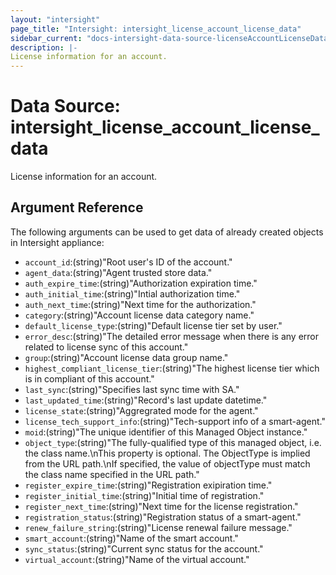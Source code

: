 ```yaml
---
layout: "intersight"
page_title: "Intersight: intersight_license_account_license_data"
sidebar_current: "docs-intersight-data-source-licenseAccountLicenseData"
description: |-
License information for an account.
---
```


# Data Source: intersight_license_account_license_data
License information for an account.
## Argument Reference
The following arguments can be used to get data of already created objects in Intersight appliance:
* `account_id`:(string)"Root user's ID of the account."
* `agent_data`:(string)"Agent trusted store data."
* `auth_expire_time`:(string)"Authorization expiration time."
* `auth_initial_time`:(string)"Intial authorization time."
* `auth_next_time`:(string)"Next time for the authorization."
* `category`:(string)"Account license data category name."
* `default_license_type`:(string)"Default license tier set by user."
* `error_desc`:(string)"The detailed error message when there is any error related to license sync of this account."
* `group`:(string)"Account license data group name."
* `highest_compliant_license_tier`:(string)"The highest license tier which is in compliant of this account."
* `last_sync`:(string)"Specifies last sync time with SA."
* `last_updated_time`:(string)"Record's last update datetime."
* `license_state`:(string)"Aggregrated mode for the agent."
* `license_tech_support_info`:(string)"Tech-support info of a smart-agent."
* `moid`:(string)"The unique identifier of this Managed Object instance."
* `object_type`:(string)"The fully-qualified type of this managed object, i.e. the class name.\nThis property is optional. The ObjectType is implied from the URL path.\nIf specified, the value of objectType must match the class name specified in the URL path."
* `register_expire_time`:(string)"Registration exipiration time."
* `register_initial_time`:(string)"Initial time of registration."
* `register_next_time`:(string)"Next time for the license registration."
* `registration_status`:(string)"Registration status of a smart-agent."
* `renew_failure_string`:(string)"License renewal failure message."
* `smart_account`:(string)"Name of the smart account."
* `sync_status`:(string)"Current sync status for the account."
* `virtual_account`:(string)"Name of the virtual account."
